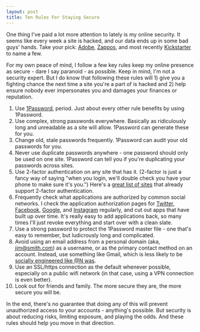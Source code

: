 ```yaml
---
layout: post
title: Ten Rules For Staying Secure
---
```

One thing I've paid a lot more attention to lately is my online security. It seems like every week a site is hacked, and our data ends up in some bad guys' hands. Take your pick: [Adobe](http://www.theverge.com/2013/11/7/5078560/over-150-million-breached-records-from-adobe-hack-surface-online), [Zappos](http://www.theverge.com/2012/1/16/2710437/zappos-6pm-hacked), and most recently [Kickstarter](http://www.theverge.com/2014/2/15/5414970/kickstarter-hacked-with-data-stolen-for-an-unknown-number-of-customers) to name a few.

For my own peace of mind, I follow a few key rules keep my online presence as secure - dare I say paranoid - as possible. Keep in mind, I'm not a security expert. But I do know that following these rules will 1) give you a fighting chance the next time a site you're a part of is hacked and 2) help ensure nobody ever impersonates you and damages your finances or reputation.

1. Use [1Password](https://agilebits.com/onepassword), period. Just about every other rule benefits by using 1Password.
1. Use complex, strong passwords everywhere. Basically as ridiculously long and unreadable as a site will allow. 1Password can generate these for you.
1. Change old, stale passwords frequently. 1Password can audit your old passwords for you.
1. Never use duplicate passwords anywhere - one password should only be used on one site. 1Password can tell you if you're duplicating your passwords across sites.
1. Use 2-factor authentication on any site that has it. (2-factor is just a fancy way of saying "when you login, we'll double check you have your phone to make sure it's you.") Here's a [great list of sites](http://evanhahn.com/2fa/) that already support 2-factor authentication.
1. Frequently check what applications are authorized by common social networks. I check the application authorization pages for [Twitter](https://twitter.com/settings/applications), [Facebook](https://www.facebook.com/settings?tab=applications), [Google](https://security.google.com/settings/security/permissions?pli=1), and [Instagram](https://instagram.com/accounts/login/?next=/accounts/manage_access) regularly, and cut out apps that have built up over time. It's really easy to add applications back, so many times I'll just revoke everything and start over with a clean slate.
1. Use a strong password to protect the 1Password master file - one that's easy to remember, but ludicrously long and complicated.
1. Avoid using an email address from a personal domain (aka, jim@smith.com) as a username, or as the primary contact method on an account. Instead, use something like Gmail, which is less likely to be [socially engineered like @N was](https://medium.com/cyber-security/24eb09e026dd).
1. Use an SSL/https connection as the default whenever possible, especially on a public wifi network (in that case, using a VPN connection is even better).
1. Look out for friends and family. The more secure they are, the more secure you will be.

In the end, there's no guarantee that doing any of this will prevent unauthorized access to your accounts - anything's possible. But security is about reducing risks, limiting exposure, and playing the odds. And these rules should help you move in that direction. 